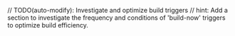 // TODO(auto-modify): Investigate and optimize build triggers
// hint: Add a section to investigate the frequency and conditions of 'build-now' triggers to optimize build efficiency.

